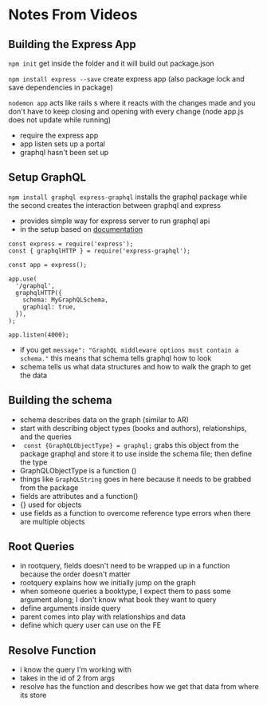 # Notes From Videos

## Building the Express App
`npm init` get inside the folder and it will build out package.json

`npm install express --save` create express app (also package lock and save dependencies in package)

`nodemon app` acts like rails s where it reacts with the changes made and you don't have to keep closing and opening with every change (node app.js does not update while running)

- require the express app
- app listen sets up a portal
- graphql hasn't been set up

## Setup GraphQL
`npm install graphql express-graphql` installs the graphql package while the second creates the interaction between graphql and express

- provides simple way for express server to run graphql api
- in the setup based on [documentation](https://www.npmjs.com/package/express-graphql#simple-setup)

```
const express = require('express');
const { graphqlHTTP } = require('express-graphql');
 
const app = express();
 
app.use(
  '/graphql',
  graphqlHTTP({
    schema: MyGraphQLSchema,
    graphiql: true,
  }),
);
 
app.listen(4000);
```

- if you get `message": "GraphQL middleware options must contain a schema."` this means that schema tells graphql how to look
- schema tells us what data structures and how to walk the graph to get the data

## Building the schema
- schema describes data on the graph (similar to AR)
- start with describing object types (books and authors), relationships, and the queries
- `
const {GraphQLObjectType} = graphql;` grabs this object from the package graphql and store it to use inside the schema file; then define the type
- GraphQLObjectType is a function ()
- things like `GraphQLString` goes in here because it needs to be grabbed from the package
- fields are attributes and a function()
- {} used for objects
- use fields as a function to overcome reference type errors when there are multiple objects

## Root Queries
- in rootquery, fields doesn't need to be wrapped up in a function because the order doesn't matter
- rootquery explains how we initially jump on the graph
- when someone queries a booktype, I expect them to pass some argument along; I don't know what book they want to query
- define arguments inside query
- parent comes into play with relationships and data
- define which query user can use on the FE

## Resolve Function
- i know the query I'm working with
- takes in the id of 2 from args
- resolve has the function and describes how we get that data from where its store
